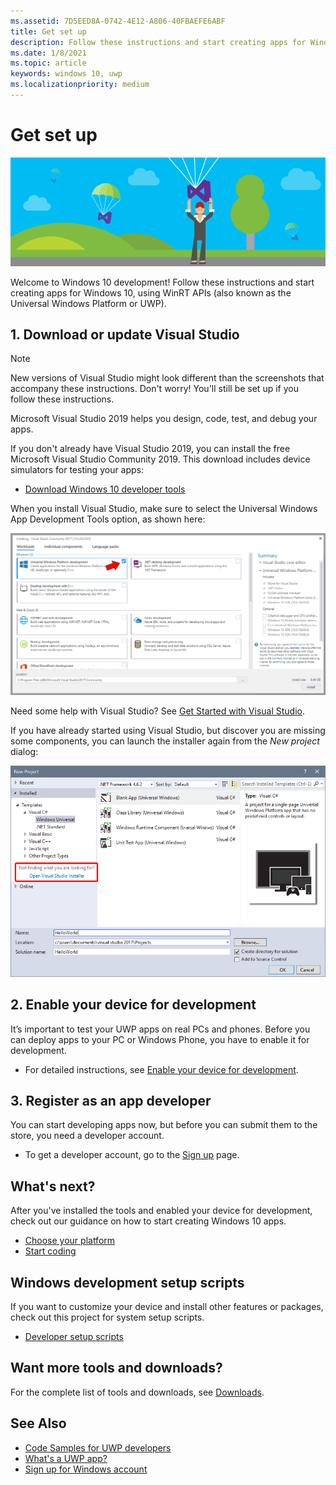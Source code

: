 ```yaml
---
ms.assetid: 7D5EED8A-0742-4E12-A806-40FBAEFE6ABF
title: Get set up
description: Follow these instructions and start creating apps for Windows 10, using WinRT APIs (also known as the Universal Windows Platform or UWP).
ms.date: 1/8/2021
ms.topic: article
keywords: windows 10, uwp
ms.localizationpriority: medium
---
```

# Get set up

![Get ready to use Visual Studio](images/VisualStudio2017Hero_ImageXL-LG.png)

Welcome to Windows 10 development! Follow these instructions and start creating apps for Windows 10, using WinRT APIs (also known as the Universal Windows Platform or UWP).

## 1. Download or update Visual Studio

> [!NOTE]
> New versions of Visual Studio might look different than the screenshots that accompany these instructions. Don't worry! You'll still be set up if you follow these instructions.

Microsoft Visual Studio 2019 helps you design, code, test, and debug your apps.

If you don't already have Visual Studio 2019, you can install the free Microsoft Visual Studio Community 2019. This download includes device simulators for testing your apps:

-   [Download Windows 10 developer tools](https://developer.microsoft.com/windows/downloads)

When you install Visual Studio, make sure to select the Universal Windows App Development Tools option, as shown here:

![Visual Studio tools for UWP](images/vs-2017-community-setup.png)

Need some help with Visual Studio? See [Get Started with Visual Studio](https://visualstudio.microsoft.com/vs/getting-started/).

If you have already started using Visual Studio, but discover you are missing some components, you can launch the installer again from the *New project* dialog:

![How to repeat the installation process](images/win10-cs-install.png)


## 2. Enable your device for development

It’s important to test your UWP apps on real PCs and phones. Before you can deploy apps to your PC or Windows Phone, you have to enable it for development.

-   For detailed instructions, see [Enable your device for development](enable-your-device-for-development.md).

## 3. Register as an app developer

You can start developing apps now, but before you can submit them to the store, you need a developer account.

-   To get a developer account, go to the [Sign up](sign-up.md) page.

## What's next?

After you've installed the tools and enabled your device for development, check out our guidance on how to start creating Windows 10 apps.

-   [Choose your platform](../desktop/choose-your-platform.md)
-   [Start coding](/windows/uwp/get-started/create-uwp-apps)


## Windows development setup scripts

If you want to customize your device and install other features or packages, check out this project for system setup scripts.

- [Developer setup scripts](https://github.com/Microsoft/windows-dev-box-setup-scripts)

## Want more tools and downloads?

For the complete list of tools and downloads, see [Downloads](https://developer.microsoft.com/windows/downloads).

## See Also

* [Code Samples for UWP developers](https://developer.microsoft.com/windows/samples)
* [What's a UWP app?](/windows-apps-src/get-started/universal-application-platform-guide.md)
* [Sign up for Windows account](sign-up.md)